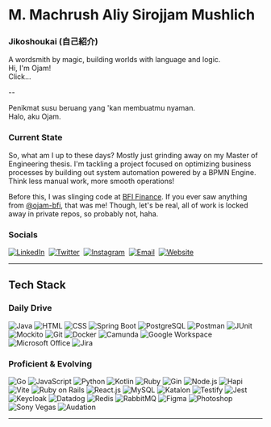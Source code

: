 # M. Machrush Aliy Sirojjam Mushlich

### Jikoshoukai (自己紹介)
A wordsmith by magic, building worlds with language and logic. <br/>
Hi, I'm Ojam! <br/>
Click... <br/>

--

Penikmat susu beruang yang 'kan membuatmu nyaman. <br/>
Halo, aku Ojam.

### Current State
So, what am I up to these days? Mostly just grinding away on my Master of Engineering thesis. I'm tackling a project focused on optimizing business processes by building out system automation powered by a BPMN Engine. Think less manual work, more smooth operations!

Before this, I was slinging code at [BFI Finance](https://github.com/@bfi-finance). If you ever saw anything from [@ojam-bfi](https://github.com/@ojam-bfi), that was me! Though, let's be real, all of work is locked away in private repos, so probably not, haha.

### Socials
[![LinkedIn](https://img.shields.io/badge/LinkedIn-Connect-0077B5?style=for-the-badge&logo=linkedin&logoColor=white)](https://linkedin.com/in/jampirojam)&nbsp;
[![Twitter](https://img.shields.io/badge/Twitter-Follow-1DA1F2?style=for-the-badge&logo=twitter&logoColor=white)](https://x.com/xiaojjam)&nbsp;
[![Instagram](https://img.shields.io/badge/Instagram-Follow-E4405F?style=for-the-badge&logo=instagram&logoColor=white)](https://instagram.com/xiaojjam)&nbsp;
[![Email](https://img.shields.io/badge/Email-Contact-D14836?style=for-the-badge&logo=gmail&logoColor=white)](mailto:machruzh@gmail.com)&nbsp;
[![Website](https://img.shields.io/badge/Website-Visit-FF7139?style=for-the-badge&logo=firefox&logoColor=white)](https://ojam.top)

<hr/>

## Tech Stack

### Daily Drive
![Java](https://img.shields.io/badge/lang-Java-blue)
![HTML](https://img.shields.io/badge/basc-HTML-darkblue)
![CSS](https://img.shields.io/badge/basc-CSS-darkblue)
![Spring Boot](https://img.shields.io/badge/refl-Spring_Boot-purple)
![PostgreSQL](https://img.shields.io/badge/dtbs-PostgreSQL-sienna)
![Postman](https://img.shields.io/badge/test-Postman-indigo)
![JUnit](https://img.shields.io/badge/test-JUnit-indigo)
![Mockito](https://img.shields.io/badge/test-Mockito-indigo)
![Git](https://img.shields.io/badge/tool-Git-maroon)
![Docker](https://img.shields.io/badge/tool-Docker-maroon)
![Camunda](https://img.shields.io/badge/tool-Camunda-maroon)
![Google Workspace](https://img.shields.io/badge/prod-Google_Workspace-black)
![Microsoft Office](https://img.shields.io/badge/prod-Microsoft_Office-black)
![Jira](https://img.shields.io/badge/prod-Jira-black)

### Proficient & Evolving
![Go](https://img.shields.io/badge/lang-Go-blue)
![JavaScript](https://img.shields.io/badge/lang-JavaScript-blue)
![Python](https://img.shields.io/badge/lang-Python-blue)
![Kotlin](https://img.shields.io/badge/lang-Kotlin-blue)
![Ruby](https://img.shields.io/badge/lang-Ruby-blue)
![Gin](https://img.shields.io/badge/refl-Gin-purple)
![Node.js](https://img.shields.io/badge/refl-Node.js-purple)
![Hapi](https://img.shields.io/badge/refl-Hapi-purple)
![Vite](https://img.shields.io/badge/refl-Vite-purple)
![Ruby on Rails](https://img.shields.io/badge/refl-Ruby_on_Rails-purple)
![React.js](https://img.shields.io/badge/refl-React.js-purple)
![MySQL](https://img.shields.io/badge/dtbs-MySQL-sienna)
![Katalon](https://img.shields.io/badge/test-Katalon-indigo)
![Testify](https://img.shields.io/badge/test-Testify-indigo)
![Jest](https://img.shields.io/badge/test-Jest-indigo)
![Keycloak](https://img.shields.io/badge/tool-Keycloak-maroon)
![Datadog](https://img.shields.io/badge/tool-Datadog-maroon)
![Redis](https://img.shields.io/badge/tool-Redis-maroon)
![RabbitMQ](https://img.shields.io/badge/tool-RabbitMQ-maroon)
![Figma](https://img.shields.io/badge/prod-Figma-black)
![Photoshop](https://img.shields.io/badge/prod-Photoshop-black)
![Sony Vegas](https://img.shields.io/badge/prod-Sony_Vegas-black)
![Audation](https://img.shields.io/badge/prod-Audation-black)

<hr/>
                                                  
